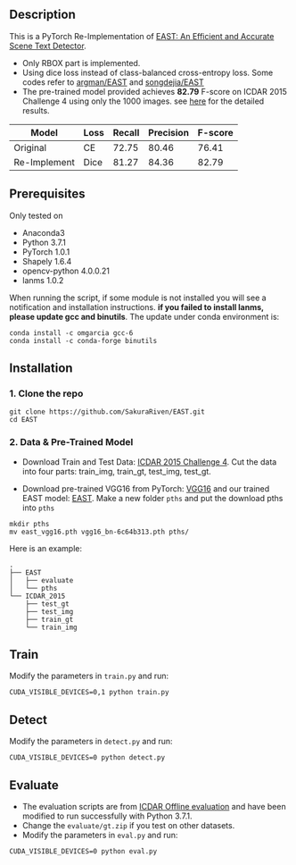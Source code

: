 ## Description

This is a PyTorch Re-Implementation of [EAST: An Efficient and Accurate Scene Text Detector](http://openaccess.thecvf.com/content_cvpr_2017/papers/Zhou_EAST_An_Efficient_CVPR_2017_paper.pdf).

- Only RBOX part is implemented.
- Using dice loss instead of class-balanced cross-entropy loss. Some codes refer to [argman/EAST](https://github.com/argman/EAST) and [songdejia/EAST](https://github.com/songdejia/EAST)
- The pre-trained model provided achieves **82.79** F-score on ICDAR 2015 Challenge 4 using only the 1000 images. see [here](http://rrc.cvc.uab.es/?ch=4&com=evaluation&view=method_info&task=1&m=52405) for the detailed results.

| Model        | Loss | Recall | Precision | F-score |
| ------------ | ---- | ------ | --------- | ------- |
| Original     | CE   | 72.75  | 80.46     | 76.41   |
| Re-Implement | Dice | 81.27  | 84.36     | 82.79   |

## Prerequisites

Only tested on

- Anaconda3
- Python 3.7.1
- PyTorch 1.0.1
- Shapely 1.6.4
- opencv-python 4.0.0.21
- lanms 1.0.2

When running the script, if some module is not installed you will see a notification and installation instructions. **if you failed to install lanms, please update gcc and binutils**. The update under conda environment is:

    conda install -c omgarcia gcc-6
    conda install -c conda-forge binutils

## Installation

### 1. Clone the repo

```
git clone https://github.com/SakuraRiven/EAST.git
cd EAST
```

### 2. Data & Pre-Trained Model

- Download Train and Test Data: [ICDAR 2015 Challenge 4](http://rrc.cvc.uab.es/?ch=4&com=downloads). Cut the data into four parts: train_img, train_gt, test_img, test_gt.

- Download pre-trained VGG16 from PyTorch: [VGG16](https://drive.google.com/open?id=1HgDuFGd2q77Z6DcUlDEfBZgxeJv4tald) and our trained EAST model: [EAST](https://drive.google.com/open?id=1AFABkJgr5VtxWnmBU3XcfLJvpZkC2TAg). Make a new folder `pths` and put the download pths into `pths`

```
mkdir pths
mv east_vgg16.pth vgg16_bn-6c64b313.pth pths/
```

Here is an example:

```
.
├── EAST
│   ├── evaluate
│   └── pths
└── ICDAR_2015
    ├── test_gt
    ├── test_img
    ├── train_gt
    └── train_img
```

## Train

Modify the parameters in `train.py` and run:

```
CUDA_VISIBLE_DEVICES=0,1 python train.py
```

## Detect

Modify the parameters in `detect.py` and run:

```
CUDA_VISIBLE_DEVICES=0 python detect.py
```

## Evaluate

- The evaluation scripts are from [ICDAR Offline evaluation](http://rrc.cvc.uab.es/?ch=4&com=mymethods&task=1) and have been modified to run successfully with Python 3.7.1.
- Change the `evaluate/gt.zip` if you test on other datasets.
- Modify the parameters in `eval.py` and run:

```
CUDA_VISIBLE_DEVICES=0 python eval.py
```
